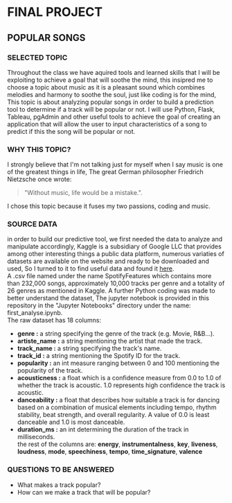 # FINAL PROJECT

## POPULAR SONGS 

### SELECTED TOPIC

Throughout the class we have aquired tools and learned skills that I will be exploiting to achieve a goal that will soothe the mind, this insipred me to choose a topic about music as it is a pleasant sound which combines melodies and harmony to soothe the soul, just like coding is for the mind, This topic is about analyzing popular songs in order to build a prediction tool to determine if a track will be popular or not. I will use Python, Flask, Tableau, pgAdmin and other useful tools to achieve the goal of creating an application that will allow the user to input characteristics of a song to predict if this the song will be popular or not.

### WHY THIS TOPIC?

I strongly believe that I'm not talking just for myself when I say music is one of the greatest things in life, The great German philosopher
Friedrich Nietzsche once wrote:
>"Without music, life would be a mistake.".

I chose this topic because it fuses my two passions, coding and music.

### SOURCE DATA

in order to build our predictive tool, we first needed the data to analyze and manipulate accordingly, Kaggle is a subsidiary of Google LLC that provides among other interesting things a public data platform, numerous variaties of datasets are available on the website and ready to be downloaded and used, So I turned to it to find useful data and found it [here](https://www.kaggle.com/datasets/zaheenhamidani/ultimate-spotify-tracks-db).\
A .csv file named under the name SpotifyFeatures which contains more than 232,000 songs, approximately 10,000 tracks per genre and a totality of 26 genres as mentioned in Kaggle. A further Python coding was made to better understand the dataset, The jupyter notebook is provided in this repository in the "Jupyter Notebooks" directory under the name: first_analyse.ipynb.\
The raw dataset has 18 columns:
- **genre :** a string specifying the genre of the track (e.g. Movie, R&B...).
- **artiste_name :** a string mentioning the artist that made the track.
- **track_name :** a string specifying the track's name.
- **track_id :** a string mentioning the Spotify ID for the track.
- **popularity :** an int measure ranging between 0 and 100 mentioning the popularity of the track.
- **acousticness :** a float which is a confidence measure from 0.0 to 1.0 of whether the track is acoustic. 1.0 represents high confidence the track is acoustic.
- **danceability :** a float that describes how suitable a track is for dancing based on a combination of musical elements including tempo, rhythm stability, beat strength, and overall regularity. A value of 0.0 is least danceable and 1.0 is most danceable.
- **duration_ms :** an int determining the duration of the track in milliseconds.\
the rest of the columns are: **energy**, **instrumentalness**, **key**, **liveness**, **loudness**, **mode**, **speechiness**, **tempo**, **time_signature**, **valence** 

### QUESTIONS TO BE ANSWERED

- What makes a track popular?
- How can we make a track that will be popular?






